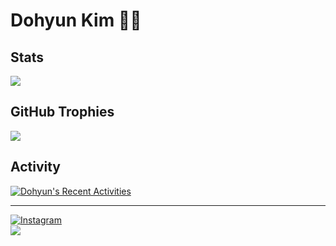 # Dohyun Kim 👨‍💻

## Stats
![](https://github-readme-stats.vercel.app/api?username=dohyun854&theme=github_dark&hide_border=false&include_all_commits=true&count_private=false)

## GitHub Trophies
![](https://github-profile-trophy.vercel.app/?username=dohyun854&theme=discord&no-frame=false&no-bg=false&margin-w=4)

## Activity
[![Dohyun's Recent Activities](https://github-readme-activity-graph.vercel.app/graph?username=dohyun854&theme=github-dark)](https://github.com/dohyun854)


---
[![Instagram](https://img.shields.io/badge/Instagram-%23E4405F.svg?logo=Instagram&logoColor=white)](https://instagram.com/dohyun.854)<br/>
[![](https://visitcount.itsvg.in/api?id=dohyun854&icon=4&color=8)](https://visitcount.itsvg.in)
